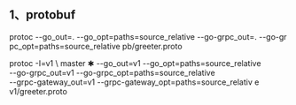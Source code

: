 ## 1、protobuf

protoc --go_out=. --go_opt=paths=source_relative --go-grpc_out=. --go-gr
pc_opt=paths=source_relative pb/greeter.proto

protoc -I=v1 \ master ✱
--go_out=v1 --go_opt=paths=source_relative \
 --go-grpc_out=v1 --go-grpc_opt=paths=source_relative \
 --grpc-gateway_out=v1 --grpc-gateway_opt=paths=source_relativ
e \
 v1/greeter.proto
